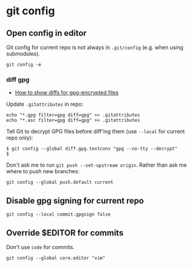 # git config

## Open config in editor

Git config for current repo is not always in `.git/config` (e.g. when using submodules).

```text
git config -e
```

### diff gpg

- [How to show diffs for gpg-encrypted files](https://gist.github.com/marceloalmeida/e6593b93b388cdf1dbc282dffd424d1b#file-readme-md)

Update `.gitattributes` in repo:

```shell
echo "*.gpg filter=gpg diff=gpg" >> .gitattributes
echo "*.asc filter=gpg diff=gpg" >> .gitattributes
```

Tell Git to decrypt GPG files before diff'ing them (use `--local` for current repo only):

```shell
$ git config --global diff.gpg.textconv "gpg --no-tty --decrypt"
$
```


Don't ask me to run `git push --set-upstream origin`.  Rather than ask me where to push new branches:

```shell
git config --global push.default current
```

## Disable gpg signing for current repo

```
git config --local commit.gpgsign false
```


## Override $EDITOR for commits

Don't use `code` for commits.

```
git config --global core.editor "vim"
```
